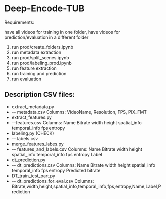 # Deep-Encode-TUB

Requirements:

have all videos for training in one folder, have videos for prediction/evaluation in a different folder

1. run prod/create_folders.ipynb
2. run metadata extraction
3. run prod/split_scenes.ipynb
4. run prod/labeling_prod.ipynb
5. run feature extraction
6. run training and prediction
7. run evaluation


## Description CSV files:

- extract_metadata.py
- -- metadata.csv Columns: VideoName,	Resolution,	FPS,	PIX_FMT
- extract_features.py
- --features.csv  Columns: Name	Bitrate	width	height	spatial_info	temporal_info	fps	entropy
- labeling.py (CHECK)
- -- labels.csv 
- merge_features_labes.py
- -- features_and_labels.csv Columns: Name	Bitrate	width	height	spatial_info	temporal_info	fps	entropy	Label
- dt_prediction.py
- -- dt_predictions.csv Columns: Name	Bitrate	width	height	spatial_info	temporal_info	fps	entropy	Predicted bitrate
- DT_train_test_part.py
- -- dt_predictions_for_eval.csv Columns: Bitrate,width,height,spatial_info,temporal_info,fps,entropy,Name,Label,Prediction
